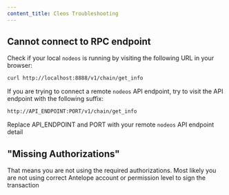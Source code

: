 ```yaml
---
content_title: Cleos Troubleshooting
---
```


## Cannot connect to RPC endpoint

Check if your local `nodeos` is running by visiting the following URL in your browser:

```sh
curl http://localhost:8888/v1/chain/get_info
```

If you are trying to connect a remote `nodeos` API endpoint, try to visit the API endpoint with the following suffix:

```sh
http://API_ENDPOINT:PORT/v1/chain/get_info
```

Replace API_ENDPOINT and PORT with your remote `nodeos` API endpoint detail

## "Missing Authorizations"

That means you are not using the required authorizations. Most likely you are not using correct Antelope account or permission level to sign the transaction
